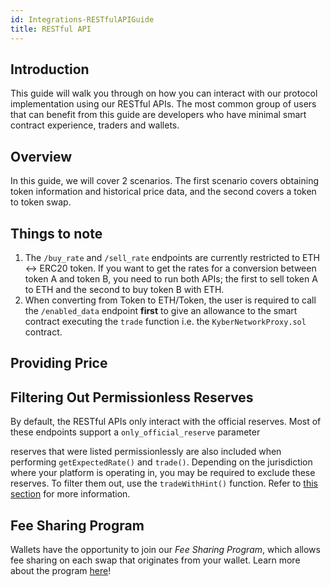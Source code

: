 ```yaml
---
id: Integrations-RESTfulAPIGuide
title: RESTful API
---
```

## Introduction
This guide will walk you through on how you can interact with our protocol implementation using our RESTful APIs. The most common group of users that can benefit from this guide are developers who have minimal smart contract experience, traders and wallets.

## Overview
In this guide, we will cover 2 scenarios. The first scenario covers obtaining token information and historical price data, and the second covers a token to token swap.

## Things to note
1) The `/buy_rate` and `/sell_rate` endpoints are currently restricted to ETH <-> ERC20 token. If you want to get the rates for a conversion between token A and token B, you need to run both APIs; the first to sell token A to ETH and the second to buy token B with ETH.
2) When converting from Token to ETH/Token, the user is required to call the `/enabled_data` endpoint **first** to give an allowance to the smart contract executing the `trade` function i.e. the `KyberNetworkProxy.sol` contract.

## Providing Price










## Filtering Out Permissionless Reserves
By default, the RESTful APIs only interact with the official reserves. Most of these endpoints support a `only_official_reserve` parameter


reserves that were listed permissionlessly are also included when performing `getExpectedRate()` and `trade()`. Depending on the jurisdiction where your platform is operating in, you may be required to exclude these reserves. To filter them out, use the `tradeWithHint()` function. Refer to [this section](references-kybernetworkproxy.md#hint) for more information.

## Fee Sharing Program
Wallets have the opportunity to join our *Fee Sharing Program*, which allows fee sharing on each swap that originates from your wallet. Learn more about the program [here](guide-feesharing.md)!
